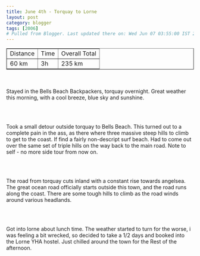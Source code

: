 ```yaml
---
title: June 4th - Torquay to Lorne
layout: post
category: blogger
tags: [2006]
# Pulled from Blogger. Last updated there on: Wed Jun 07 03:55:00 IST 2006
---
```

<TABLE BORDER="1"><TR><TD>Distance</TD><TD>Time</TD><TD>Overall Total</TD></TR><TR><TD>60 km</TD><TD>3h</TD><TD>235 km</TD></TR></Table><br /><br />Stayed in the Bells Beach Backpackers, torquay overnight. Great weather this morning, with a cool breeze, blue sky and sunshine. <br /><br /><a onblur="try {parent.deselectBloggerImageGracefully();} catch(e) {}" href="http://photos1.blogger.com/blogger/916/2956/1600/IMG_0630.jpg"><img style="display:block; margin:0px auto 10px; text-align:center;cursor:pointer; cursor:hand;" src="http://photos1.blogger.com/blogger/916/2956/320/IMG_0630.jpg" border="0" alt="" /></a><br /><br />Took a small detour outside torquay to Bells Beach. This turned out to a complete pain in the ass, as there where three massive steep hills to climb to get to the coast. If find a fairly non-descript surf beach. Had to come out over the same set of triple hills on the way back to the main road. Note to self - no more side tour from now on.<br /><br /><a onblur="try {parent.deselectBloggerImageGracefully();} catch(e) {}" href="http://photos1.blogger.com/blogger/916/2956/1600/IMG_0642.jpg"><img style="display:block; margin:0px auto 10px; text-align:center;cursor:pointer; cursor:hand;" src="http://photos1.blogger.com/blogger/916/2956/320/IMG_0642.jpg" border="0" alt="" /></a><br /><br />The road from torquay cuts inland with a constant rise towards angelsea. The great ocean road officially starts outside this town, and the road runs along the coast. There are some tough hills to climb as the road winds around various headlands. <br /><br /><a onblur="try {parent.deselectBloggerImageGracefully();} catch(e) {}" href="http://photos1.blogger.com/blogger/916/2956/1600/IMG_0649.jpg"><img style="display:block; margin:0px auto 10px; text-align:center;cursor:pointer; cursor:hand;" src="http://photos1.blogger.com/blogger/916/2956/320/IMG_0649.jpg" border="0" alt="" /></a><br /><br />Got into lorne about lunch time. The weather started to turn for the worse, i was feeling a bit wrecked, so decided to take a 1/2 days and booked into the Lorne YHA hostel. Just chilled around the town for the Rest of the afternoon.<br /><br /><a onblur="try {parent.deselectBloggerImageGracefully();} catch(e) {}" href="http://photos1.blogger.com/blogger/916/2956/1600/IMG_0650.jpg"><img style="display:block; margin:0px auto 10px; text-align:center;cursor:pointer; cursor:hand;" src="http://photos1.blogger.com/blogger/916/2956/320/IMG_0650.jpg" border="0" alt="" /></a>

